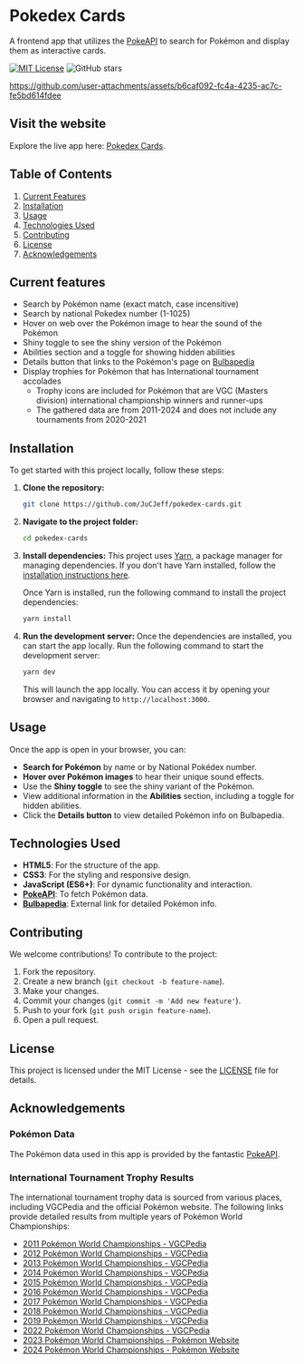 # Pokedex Cards

A frontend app that utilizes the [PokeAPI](https://pokeapi.co/) to search for Pokémon and display them as interactive cards.

[![MIT License](https://img.shields.io/badge/license-MIT-blue)](LICENSE)
![GitHub stars](https://img.shields.io/github/stars/JuCJeff/pokedex-cards?style=social)

https://github.com/user-attachments/assets/b6caf092-fc4a-4235-ac7c-fe5bd614fdee

## Visit the website

Explore the live app here: [Pokedex Cards](https://jucjeff.github.io/pokedex-cards).

## Table of Contents
1. [Current Features](#current-features)
2. [Installation](#installation)
3. [Usage](#usage)
4. [Technologies Used](#technologies-used)
5. [Contributing](#contributing)
6. [License](#license)
7. [Acknowledgements](#acknowledgements)

## Current features

- Search by Pokémon name (exact match, case incensitive)
- Search by national Pokedex number (1-1025)
- Hover on web over the Pokémon image to hear the sound of the Pokémon
- Shiny toggle to see the shiny version of the Pokémon
- Abilities section and a toggle for showing hidden abilities
- Details button that links to the Pokémon's page on [Bulbapedia](https://bulbapedia.bulbagarden.net/wiki/Main_Page)
- Display trophies for Pokémon that has International tournament accolades
  - Trophy icons are included for Pokémon that are VGC (Masters division) international championship winners and runner-ups
  - The gathered data are from 2011-2024 and does not include any tournaments from 2020-2021
 
## Installation

To get started with this project locally, follow these steps:

1. **Clone the repository:**
    ```bash
    git clone https://github.com/JuCJeff/pokedex-cards.git
    ```

2. **Navigate to the project folder:**
    ```bash
    cd pokedex-cards
    ```

3. **Install dependencies:**
    This project uses [Yarn](https://yarnpkg.com/), a package manager for managing dependencies. If you don't have Yarn installed, follow the [installation instructions here](https://yarnpkg.com/getting-started/install).

    Once Yarn is installed, run the following command to install the project dependencies:
    ```bash
    yarn install
    ```

4. **Run the development server:**
    Once the dependencies are installed, you can start the app locally. Run the following command to start the development server:
    ```bash
    yarn dev
    ```

    This will launch the app locally. You can access it by opening your browser and navigating to `http://localhost:3000`.

## Usage

Once the app is open in your browser, you can:

- **Search for Pokémon** by name or by National Pokédex number.
- **Hover over Pokémon images** to hear their unique sound effects.
- Use the **Shiny toggle** to see the shiny variant of the Pokémon.
- View additional information in the **Abilities** section, including a toggle for hidden abilities.
- Click the **Details button** to view detailed Pokémon info on Bulbapedia.

## Technologies Used

- **HTML5**: For the structure of the app.
- **CSS3**: For the styling and responsive design.
- **JavaScript (ES6+)**: For dynamic functionality and interaction.
- **[PokeAPI](https://pokeapi.co/)**: To fetch Pokémon data.
- **[Bulbapedia](https://bulbapedia.bulbagarden.net/)**: External link for detailed Pokémon info.

## Contributing

We welcome contributions! To contribute to the project:

1. Fork the repository.
2. Create a new branch (`git checkout -b feature-name`).
3. Make your changes.
4. Commit your changes (`git commit -m 'Add new feature'`).
5. Push to your fork (`git push origin feature-name`).
6. Open a pull request.

## License

This project is licensed under the MIT License - see the [LICENSE](LICENSE) file for details.

## Acknowledgements

### Pokémon Data

The Pokémon data used in this app is provided by the fantastic [PokeAPI](https://pokeapi.co/).

### International Tournament Trophy Results

The international tournament trophy data is sourced from various places, including VGCPedia and the official Pokémon website. The following links provide detailed results from multiple years of Pokémon World Championships:

- [2011 Pokémon World Championships - VGCPedia](https://www.vgcpedia.com/2011-pokemon-world-championships/)
- [2012 Pokémon World Championships - VGCPedia](https://www.vgcpedia.com/2012-pokemon-world-championships/)
- [2013 Pokémon World Championships - VGCPedia](https://www.vgcpedia.com/2013-pokemon-world-championships/)
- [2014 Pokémon World Championships - VGCPedia](https://www.vgcpedia.com/2014-pokemon-world-championships/)
- [2015 Pokémon World Championships - VGCPedia](https://www.vgcpedia.com/2015-pokemon-world-championships/)
- [2016 Pokémon World Championships - VGCPedia](https://www.vgcpedia.com/2016-pokemon-world-championships/)
- [2017 Pokémon World Championships - VGCPedia](https://www.vgcpedia.com/2017-pokemon-world-championships/)
- [2018 Pokémon World Championships - VGCPedia](https://www.vgcpedia.com/2018-pokemon-world-championships/)
- [2019 Pokémon World Championships - VGCPedia](https://www.vgcpedia.com/2019-pokemon-world-championships/)
- [2022 Pokémon World Championships - VGCPedia](https://www.vgcpedia.com/2022-pokemon-world-championships/)
- [2023 Pokémon World Championships - Pokémon Website](https://www.pokemon.com/us/play-pokemon/worlds/2023/vgc-masters)
- [2024 Pokémon World Championships - Pokémon Website](https://www.pokemon.com/us/play-pokemon/worlds/2024/vgc-masters)
